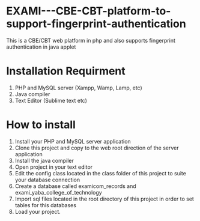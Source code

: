 # EXAMI---CBE-CBT-platform-to-support-fingerprint-authentication
This is a CBE/CBT web platform in php and also supports fingerprint authentication in java applet

# Installation Requirment
1.  PHP and MySQL server (Xampp, Wamp, Lamp, etc)
2.  Java compiler
3.  Text Editor (Sublime text etc)

# How to install
1.  Install your PHP and MySQL server application
2.  Clone this project and copy to the web root direction of the server application
3.  Install the java compiler
4.  Open project in your text editor
5.  Edit the config class located in the class folder of this project to suite your database connection
6.  Create a database called examicom_records and exami_yaba_college_of_technology
7.  Import sql files located in the root directory of this project in order to set tables for this databases
8.  Load your project. 
